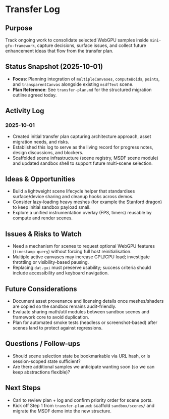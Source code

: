 # Transfer Log

## Purpose
Track ongoing work to consolidate selected WebGPU samples inside `mini-gfx-framework`, capture decisions, surface issues, and collect future enhancement ideas that flow from the transfer plan.

## Status Snapshot (2025-10-01)
- **Focus**: Planning integration of `multipleCanvases`, `computeBoids`, `points`, and `transparentCanvas` alongside existing `msdfText` scene.
- **Plan Reference**: See `transfer-plan.md` for the structured migration outline agreed today.

## Activity Log

### 2025-10-01
- Created initial transfer plan capturing architecture approach, asset migration needs, and risks.
- Established this log to serve as the living record for progress notes, design discussions, and blockers.
- Scaffolded scene infrastructure (scene registry, MSDF scene module) and updated sandbox shell to support future multi-scene selection.

## Ideas & Opportunities
- Build a lightweight scene lifecycle helper that standardises surface/device sharing and cleanup hooks across demos.
- Consider lazy-loading heavy meshes (for example the Stanford dragon) to keep initial sandbox payload small.
- Explore a unified instrumentation overlay (FPS, timers) reusable by compute and render scenes.

## Issues & Risks to Watch
- Need a mechanism for scenes to request optional WebGPU features (`timestamp-query`) without forcing full host reinitialisation.
- Multiple active canvases may increase GPU/CPU load; investigate throttling or visibility-based pausing.
- Replacing `dat.gui` must preserve usability; success criteria should include accessibility and keyboard navigation.

## Future Considerations
- Document asset provenance and licensing details once meshes/shaders are copied so the sandbox remains audit-friendly.
- Evaluate sharing math/util modules between sandbox scenes and framework core to avoid duplication.
- Plan for automated smoke tests (headless or screenshot-based) after scenes land to protect against regressions.

## Questions / Follow-ups
- Should scene selection state be bookmarkable via URL hash, or is session-scoped state sufficient?
- Are there additional samples we anticipate wanting soon (so we can keep abstractions flexible)?

## Next Steps
- Carl to review plan + log and confirm priority order for scene ports.
- Kick off Step 1 from `transfer-plan.md`: scaffold `sandbox/scenes/` and migrate the MSDF demo into the new structure.
